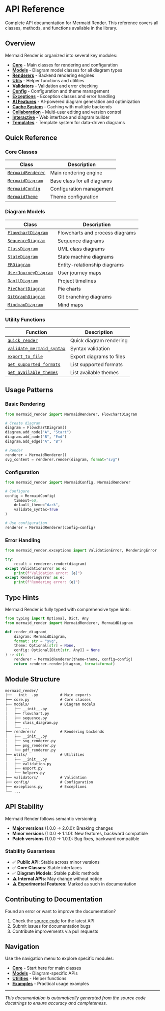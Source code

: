 # API Reference

Complete API documentation for Mermaid Render. This reference covers all classes, methods, and functions available in the library.

## Overview

Mermaid Render is organized into several key modules:

- **[Core](core.md)** - Main classes for rendering and configuration
- **[Models](models.md)** - Diagram model classes for all diagram types
- **[Renderers](renderers.md)** - Backend rendering engines
- **[Utils](utils.md)** - Helper functions and utilities
- **[Validators](validators.md)** - Validation and error checking
- **[Config](config.md)** - Configuration and theme management
- **[Exceptions](exceptions.md)** - Exception classes and error handling
- **[AI Features](ai.md)** - AI-powered diagram generation and optimization
- **[Cache System](cache.md)** - Caching with multiple backends
- **[Collaboration](collaboration.md)** - Multi-user editing and version control
- **[Interactive](interactive.md)** - Web interface and diagram builder
- **[Templates](templates.md)** - Template system for data-driven diagrams

## Quick Reference

### Core Classes

| Class                                        | Description                 |
| -------------------------------------------- | --------------------------- |
| [`MermaidRenderer`](core.md#mermaidrenderer) | Main rendering engine       |
| [`MermaidDiagram`](core.md#mermaiddiagram)   | Base class for all diagrams |
| [`MermaidConfig`](core.md#mermaidconfig)     | Configuration management    |
| [`MermaidTheme`](core.md#mermaidtheme)       | Theme configuration         |

### Diagram Models

| Class                                                | Description                     |
| ---------------------------------------------------- | ------------------------------- |
| [`FlowchartDiagram`](models.md#flowchartdiagram)     | Flowcharts and process diagrams |
| [`SequenceDiagram`](models.md#sequencediagram)       | Sequence diagrams               |
| [`ClassDiagram`](models.md#classdiagram)             | UML class diagrams              |
| [`StateDiagram`](models.md#statediagram)             | State machine diagrams          |
| [`ERDiagram`](models.md#erdiagram)                   | Entity-relationship diagrams    |
| [`UserJourneyDiagram`](models.md#userjourneydiagram) | User journey maps               |
| [`GanttDiagram`](models.md#ganttdiagram)             | Project timelines               |
| [`PieChartDiagram`](models.md#piechartdiagram)       | Pie charts                      |
| [`GitGraphDiagram`](models.md#gitgraphdiagram)       | Git branching diagrams          |
| [`MindmapDiagram`](models.md#mindmapdiagram)         | Mind maps                       |

### Utility Functions

| Function                                                          | Description              |
| ----------------------------------------------------------------- | ------------------------ |
| [`quick_render`](utils.md#quick_render)                       | Quick diagram rendering  |
| [`validate_mermaid_syntax`](utils.md#validate_mermaid_syntax) | Syntax validation        |
| [`export_to_file`](utils.md#export_to_file)                   | Export diagrams to files |
| [`get_supported_formats`](utils.md#get_supported_formats)     | List supported formats   |
| [`get_available_themes`](utils.md#get_available_themes)       | List available themes    |

## Usage Patterns

### Basic Rendering

```python
from mermaid_render import MermaidRenderer, FlowchartDiagram

# Create diagram
diagram = FlowchartDiagram()
diagram.add_node("A", "Start")
diagram.add_node("B", "End")
diagram.add_edge("A", "B")

# Render
renderer = MermaidRenderer()
svg_content = renderer.render(diagram, format="svg")
```

### Configuration

```python
from mermaid_render import MermaidConfig, MermaidRenderer

# Configure
config = MermaidConfig(
    timeout=60,
    default_theme="dark",
    validate_syntax=True
)

# Use configuration
renderer = MermaidRenderer(config=config)
```

### Error Handling

```python
from mermaid_render.exceptions import ValidationError, RenderingError

try:
    result = renderer.render(diagram)
except ValidationError as e:
    print(f"Validation error: {e}")
except RenderingError as e:
    print(f"Rendering error: {e}")
```

## Type Hints

Mermaid Render is fully typed with comprehensive type hints:

```python
from typing import Optional, Dict, Any
from mermaid_render import MermaidRenderer, MermaidDiagram

def render_diagram(
    diagram: MermaidDiagram,
    format: str = "svg",
    theme: Optional[str] = None,
    config: Optional[Dict[str, Any]] = None
) -> str:
    renderer = MermaidRenderer(theme=theme, config=config)
    return renderer.render(diagram, format=format)
```

## Module Structure

```txt
mermaid_render/
├── __init__.py          # Main exports
├── core.py              # Core classes
├── models/              # Diagram models
│   ├── __init__.py
│   ├── flowchart.py
│   ├── sequence.py
│   ├── class_diagram.py
│   └── ...
├── renderers/           # Rendering backends
│   ├── __init__.py
│   ├── svg_renderer.py
│   ├── png_renderer.py
│   └── pdf_renderer.py
├── utils/               # Utilities
│   ├── __init__.py
│   ├── validation.py
│   ├── export.py
│   └── helpers.py
├── validators/          # Validation
├── config/              # Configuration
├── exceptions.py        # Exceptions
└── ...
```

## API Stability

Mermaid Render follows semantic versioning:

- **Major versions** (1.0.0 → 2.0.0): Breaking changes
- **Minor versions** (1.0.0 → 1.1.0): New features, backward compatible
- **Patch versions** (1.0.0 → 1.0.1): Bug fixes, backward compatible

### Stability Guarantees

- ✅ **Public API**: Stable across minor versions
- ✅ **Core Classes**: Stable interfaces
- ✅ **Diagram Models**: Stable public methods
- ⚠️ **Internal APIs**: May change without notice
- ⚠️ **Experimental Features**: Marked as such in documentation

## Contributing to Documentation

Found an error or want to improve the documentation?

1. Check the [source code](https://github.com/mermaid-render/mermaid-render) for the latest API
2. Submit issues for documentation bugs
3. Contribute improvements via pull requests

## Navigation

Use the navigation menu to explore specific modules:

- **[Core](core.md)** - Start here for main classes
- **[Models](models.md)** - Diagram-specific APIs
- **[Utilities](utilities.md)** - Helper functions
- **[Examples](../examples/)** - Practical usage examples

---

_This documentation is automatically generated from the source code docstrings to ensure accuracy and completeness._
